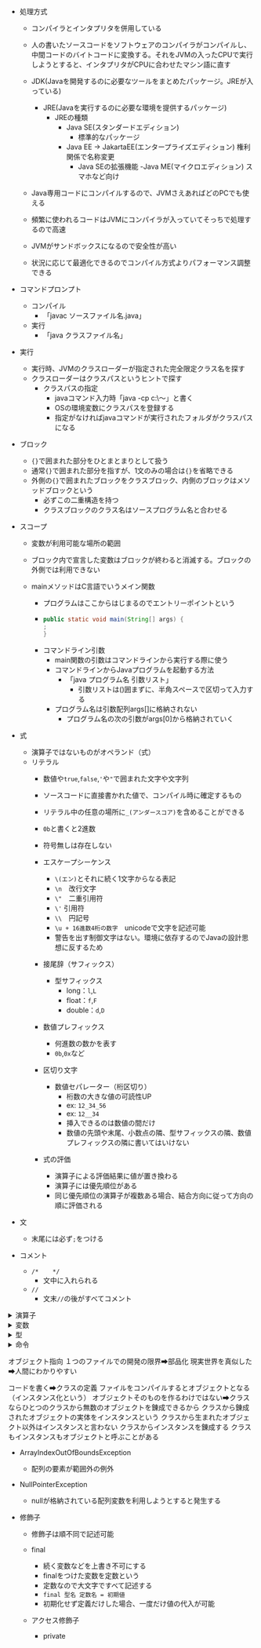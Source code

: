 
- 処理方式
  - コンパイラとインタプリタを併用している
  - 人の書いたソースコードをソフトウェアのコンパイラがコンパイルし、中間コードのバイトコードに変換する。それをJVMの入ったCPUで実行しようとすると、インタプリタがCPUに合わせたマシン語に直す
  - JDK(Javaを開発するのに必要なツールをまとめたパッケージ。JREが入っている)
    - JRE(Javaを実行するのに必要な環境を提供するパッケージ)
      - JREの種類
        - Java SE(スタンダードエディション)
          - 標準的なパッケージ
        - Java EE → JakartaEE(エンタープライズエディション) 権利関係で名称変更
          - Java SEの拡張機能
        -Java ME(マイクロエディション) スマホなど向け

  - Java専用コードにコンパイルするので、JVMさえあればどのPCでも使える
  - 頻繁に使われるコードはJVMにコンパイラが入っていてそっちで処理するので高速
  - JVMがサンドボックスになるので安全性が高い
  - 状況に応じて最適化できるのでコンパイル方式よりパフォーマンス調整できる

- コマンドプロンプト
  - コンパイル
    - 「javac ソースファイル名.java」
  - 実行
    - 「java クラスファイル名」

- 実行
  - 実行時、JVMのクラスローダーが指定された完全限定クラス名を探す
  - クラスローダーはクラスパスというヒントで探す
    - クラスパスの指定
      - javaコマンド入力時「java -cp c:\～」と書く
      - OSの環境変数にクラスパスを登録する
      - 指定がなければjavaコマンドが実行されたフォルダがクラスパスになる

- ブロック
  - `{}`で囲まれた部分をひとまとまりとして扱う
  - 通常`{}`で囲まれた部分を指すが、1文のみの場合は`{}`を省略できる
  - 外側の`{}`で囲まれたブロックをクラスブロック、内側のブロックはメソッドブロックという
    - 必ずこの二重構造を持つ
    - クラスブロックのクラス名はソースプログラム名と合わせる

- スコープ
  - 変数が利用可能な場所の範囲
  - ブロック内で宣言した変数はブロックが終わると消滅する。ブロックの外側では利用できない

  - mainメソッドはC言語でいうメイン関数
    - プログラムはここからはじまるのでエントリーポイントという
    - ```Java
      public static void main(String[] args) {
      ;
      }
      ```
    - コマンドライン引数
      - main関数の引数はコマンドラインから実行する際に使う
      - コマンドラインからJavaプログラムを起動する方法
        - 「java プログラム名 引数リスト」
          - 引数リストは()囲まずに、半角スペースで区切って入力する
      - プログラム名は引数配列args[]に格納されない
        - プログラム名の次の引数がargs[0]から格納されていく
        

- 式
  - 演算子ではないものがオペランド（式）
  - リテラル
    - 数値や`true`,`false`,`'`や`"`で囲まれた文字や文字列
    - ソースコードに直接書かれた値で、コンパイル時に確定するもの
    - リテラル中の任意の場所に`_(アンダースコア)`を含めることができる
    - `0b`と書くと2進数
    - 符号無しは存在しない

    - エスケープシーケンス
      - `\(エン)`とそれに続く1文字からなる表記
      - `\n`　改行文字
      - `\"`　二重引用符
      - `\'` 引用符
      - `\\`　円記号
      - `\u + 16進数4桁の数字`　unicodeで文字を記述可能
      - 警告を出す制御文字はない。環境に依存するのでJavaの設計思想に反するため

    - 接尾辞（サフィックス）
      - 型サフィックス
        - long：`l`,`L`
        - float：`f`,`F`
        - double：`d`,`D`
 
    - 数値プレフィックス
      - 何進数の数かを表す
      - `0b`,`0x`など
       
    - 区切り文字
      - 数値セパレーター（桁区切り）
        - 桁数の大きな値の可読性UP
        - ex: `12_34_56`
        - ex: `12__34`
        - 挿入できるのは数値の間だけ
        - 数値の先頭や末尾、小数点の隣、型サフィックスの隣、数値プレフィックスの隣に書いてはいけない

    - 式の評価
      - 演算子による評価結果に値が置き換わる
      - 演算子には優先順位がある
      - 同じ優先順位の演算子が複数ある場合、結合方向に従って方向の順に評価される

- 文
  - 末尾には必ず`;`をつける

- コメント
  - `/*    */`
    - 文中に入れられる
  - `//       `
    - 文末`//`の後がすべてコメント
   

<details>
<summary>演算子</summary>
  
- 算術演算子
   - 左右の数値オペランドを使って四則計算を行う演算子
     
| 演算子 | 機能 | 優先順位 | 評価の方向 | 評価の例 |
| ---- | ---- | ---- | ---- | ---- |
| + | 加算 | 5 | 左 → 右 | 3 + 5 →8 |
| - | 減算 | 5 | 左 → 右 | 10 - 3 → 7 |
| * | 乗算 | 4 | 左 → 右 | 3 * 2 → 6 |
| / | 除算 | 4 | 左 → 右 | 3.2 / 2 → 1.6  9 / 2 → 4 |
| % | 剰余 | 4 | 左 → 右 | 9 % 2 → 1 |

- 文字列結合演算子
    | コード | 結果 | 起きていること |
    |----|----|----|
    | "文字列" + 10 | 文字列10 | 10が文字列の末尾に連結され、10までの文字列になる |
    | 10 + 10 + "文字列" | 20文字列 | 先に10 + 10が計算され、文字列が連結される |
    | "文字列" + 10 + 'a' | 文字列10a | 文字列に10とaが順に連結されて全体が文字列になる |
    | "文字列" + 10 + 10 | 文字列1010 | 文字列に10と10が順に連結され全体が文字列になる |
    | "文字列" + (10 + 10) | 文字列20 | ()がついているので先に10 + 10が計算され、20が文字列に連結され全体が文字列になる |
    | 'a' + 10 + 10 | 117 | aの文字コードの数字が97で、一文字はint型の文字コードとなるので、97 + 10 + 10されてintの117が出力される |

- 代入演算子
   - `=`演算子
     - 右辺を左辺に代入
     - 優先順位 15
     - 左 ← 右 結合
     - `a = 10` → `a`(中身は10）

- 複合代入演算子
    | 演算子 | 機能 | 優先順位 | 結合 |
    |----|----|----|----|
    | += | 左辺と右辺を加算して左辺に代入 | 15 | 左 ← 右 |
    | -= | 左辺と右辺を減算して左辺に代入 | 15 | 左 ← 右 |
    | *= | 左辺と右辺を乗算して左辺に代入 | 15| 左 ← 右 |
    | /= | 左辺と右辺を除算して左辺に代入 | 15 | 左 ← 右 |
    | %= | 左辺と右辺を除算し、その余りを左辺に代入 | 15 | 左 ← 右 |
    | += | 左辺の後に右辺を連結して代入 | 15 | 左 ← 右 |

- インクリメント/デクリメント演算子
    | 演算子 | 機能 | 優先順位 | 結合 |
    |----|----|----|----|
    | ++ | 値を1増やす | 1 | 左 → 右 |
    | -- | 値を1減らす | 1 | 左 → 右 |
    
- 文字列結合演算子

- 関係演算子
  - `==`
    - 左辺と右辺が等しい
  - `!=`
    - 左辺と右辺が異なる
  - `>`
    - 左辺が右辺より大きい
  - `<`
    - 左辺が右辺より小さい
  - `>=`
    - 左辺が右辺より大きいか等しい
  - `<=`
    - 左辺が右辺より小さいか等しい

- 論理演算子
  - `&&`
    - 左辺と右辺両方の評価が`true`なら、`true`
  - `||`
    - 左辺か右辺どちらか一方でも`true`なら、`true`
  - `!` (否定演算子)
    - `!`に続く条件式に合っていなければ`true`

 - 短絡評価（ショートサーキット）
   - `&&`は左辺が`false`なら右辺の評価は行わない
   - `||`は左辺が`true`なら右辺の評価は行わない

 - 両辺を必ず評価する論理演算子
   - `&`, `|`
     `&`と`|`がそれぞれひとつずつであれば、短絡評価を行わず、両辺を評価する

- .（ドット）演算子
  - 「～の」という意味
  - クラスやオブジェクトのメンバ（メソッドなど）にアクセスする
    - ex: `CalcLogic.tasu();`
  - パッケージの指定
    - ex: `import java.util.Sccaner;`
    

</details>

<details>
<summary>変数</summary>
	
- 変数宣言
  - `型名 変数名;`
  - ex: `int a;`
  - 宣言時に代入して初期化が可能
    - `型名 変数名 = 値;`
  
- 変数名
  - 変数など自分で名前をつけるものに使える文字を識別子という
  - 1文字目
    - 小文字と大文字の英字、`_(アンダーバー)`、`$(ドル)`
  - 2文字目
    - 1文字目のものに加え、数字
  - 予約語は不可
  - Java8までは`_(アンダーバー)`のみの変数名が利用可能だったが現在は不可
  - 慣習的には、変数名の1文字目は小文字にする。ただし、複数の単語をつなげて変数名にする場合は2つ目以降の単語の先頭を大文字にする

  - 変数を初期化せずコンパイルするとエラーになる
  - フィールド変数は初期化しなくても`0`が入る

</details>

<details>
<summary>型</summary>
	
- 基本型(プリミティブ型)
  - 整数型
    - 整数型
      - int
        - 整数のデフォルトはint
        - 4バイト
  
      - short
        - 1バイト
        
      - long
        - 8バイト
        
      - byte
        - 1バイト
        
    - 小数型
      - double
        - 実数のデフォルトはdouble
          - 8バイト
          
      - float
        - 4バイト
        
    - 文字
      - char
      - `''`(シングルクォーテーション)で囲む
        - 1文字**2バイト**
        
    - 真偽値
      - boolean
        - `true`か`false`を返す
        - 処理系によるが1バイトが多い
        
- 参照型
  - null
    - 参照型変数に代入可能
    - どこも参照していない状態にする
    - `null`を代入してどこも参照していない状態にすることを「参照を切る」という
      

  - クラス型
    - クラスを定義すると、そのクラスから生まれたインスタンスを代入する変数の型が利用可能になる
    - ex: Heroクラスを定義すると、`Hero h;`として、Hero型変数hを定義できる
    - 変数hはHeroクラス内のメンバが利用可能になる

- 型変換
  - 小さい型から大きい型に変換する際は明示しなくても自動でやってくれる
  - 大きい型から小さい型に変換する際は明示しないとエラーになる
  - ex:
  ```java
     double a = 5.3;
     int b = a; // 「bの値は"5"にならない。エラーになる」
  ```
    - byte型とshort型の変数にint型を代入することは、実害のない範囲で例外的に認められている
       
  - キャスト演算子
    - 変数の前に(型名)を記述すると、`()`内の型に変換する
    - ex: :`int a = (int)3.2;`

  - 演算時の自動型変換
    - 異なる型で演算を行うと、意味的に大きな型に統一されてから演算される
    - byte < short < int < long < float < double

  - byteとshortの演算時強制型変換
    - 演算時も強制的にint型に変換される
    - byte型のb1とb2を足す場合`byte a = b1 + b2`ではなく`int a = b1 + b2`とする

  - 文字列を含む演算時の型変換
    - 片方のオペランドがString型なら、もう一方もString型に変換してから連結する

</details>

<details>
<summary>命令</summary>

- 命令実行の文
  - `呼び出す命令の名前(引数);`
  - `java.util.Scanner(System.in).nextInt()`
    - `java.util.` ➡ 「java.utilパッケージの」
    - `Scanner(Systm.in).` ➡ 「Scannerクラスの」
    - `nextInt()` ➡ 「nextIntメソッド」

<details>
<summary>API</summary>

- Application Programming Interface
- Javaの標準提供されるパッケージ群
- APIのパッケージ名は「java.」または「javax.（Jakartaに移管後はjakarta.）」からはじまる

<details>
<summary>java.baseモジュール</summary>

<details>
<summary>java.lang</summary>

- 基本のクラス群

- Strinig
  - String型もクラスだが、特別扱いされているため、`""`で囲むことでインスタンスを作成できる
  - 1文字("A")でも可

  - 文字列プール
    - `String s = "こんにちは"`と書くと、文字列プール（コンスタントプール）に保存される
    - 同じ文字列を使おうとすると、新しく作るのではなく、すでにある文字列を探して同じものを参照する

  - new演算子でStringクラスのインスタンスを作成
    `String s = new Sering("こんにちは");`
    - この場合、ヒープ領域に格納される
    - この場合に他の文字列を連結すると、最初に作られた"こんにちは"が"こんにちはJava"に書き換えられるのではなく、"こんにちは"というオブジェクトはメモリにあるまま、新たに"こんにちはJava"というオブジェクトがメモリに増えてしまう

  - テキストブロック
    - 改行の多い文字列で直感的に記述する方法
    - 2つの`"""`で囲まれた文字列を表記したままの文字列情報として解釈される
    - 開始の`"""`の後ろには文字列情報を書いてはならず、すぐに改行しなければならない
    - 2つの`"""`の空いたの各行のうち、最も左側に文字を記述した部分を複数行リテラルの左端と見なす
    - 2つの`"""`内の各行の左端までの空間と、後ろの`"""`の前の空間はスペースかタブかどちらかに統一すると実行結果が揃う

	
</details>

<details>
<summary>java.util</summary>

- 便利なクラス群
	
</details>

<details>
<summary>java.math</summary>

 - 数学に関するクラス群
   
</details>

<details>
<summary>java.net</summary>

- ネットワーク通信に関するクラス群
  
</details>

<details>
<summary>java.io</summary>

- データ処理するためのクラス群

- println
  画面に出力して改行
- print
  画面に出力（改行はしない）
  
</details>
	
- System.out.
  標準出力という意味


- キーボードからの入力を受け取る
  - `String str = new java.util.Scanner(System.in).nextLine();`
    - nextLine()は文字列
  - `int n = new java.util.Scanner(System.in).nextInt();`
    - nextInt()は整数
    - 整数しか読み取らないので、改行文字が残ってしまう。nextInt()の次にnextLine()をしようとすると止まってしまうので、改行文字を吐き出させるためにnextLine()をnextInt()の次に入れないといけない。`Scanner呼び出し変数名.nextLine();`と書く。
    - 使い終わったら`Scanner呼び出し変数名.close();`して閉じるのが推奨される
  - Scanner
    - やや遅い
    - 自動変換(nextInt()など)
    - 簡単な標準入力に
    
  - BufferedReader
    - 高速
    - 自動変換できない
    - Integer.parseInt()で自分で変換が必要
    - 大量のデータやファイル処理に向いている

- equals
  - 文字列を比較するにはこの関数がいる
  - `文字列型の変数.equals(比較相手の文字列)`

- Math.max()
  - `Math.max(引数1, 引数2)`
  - 引数2つを比較して大きい方を数値が返却される
    
- 文字列を数値に変換する
  - Integer.parseInt(str)
    - 整数に変換
  - Double.prseDouble(str)
    - 小数に変換
  - ```Java
       String c = "30";
	   System.out.println(Intrger.parseInt(c));
    ```
    - 上記コードも実現可能だが、Double型のcを再利用できないので、再利用したい場合は別で変数をとる
    ```Java
       String c = "30";
       int n = Interger.parseInt(age);
       System.out.println(n);
    ```

- Random()
  - Randomメソッドを呼び出す
    - ex: `int r = new java.util.Random().nextInt(90);`
      - 以下の書き方と同じ
      ex:

```java
   Random random = new Random();
   int r = random.nextInt(90)
```
		
    - MathクラスのRandomメソッドでも可能
	  - ex: `int r = (int)(Math.random()*90);`
      - double型しか返らない
    - `nextInt(90)`の場合、0～89が返る。
       1から90にしたい場合は`nextInt(90) + 1`にする
	   
</details>
</details>

<details>
<summary>制御構文</summary>

- 条件式
  - 条件式は、評価結果が`true`または`false`になるものでなければならない
  - 文字列の比較は`文字列型の変数.equals(比較相手の文字列)`で行う
  - 条件式内に`=`を使用するのは推奨されない

  - 論理演算子を用いた条件式
    - 2つ以上の条件を組み合わせられる
    - ex : `if (a > b && c == 5) {…`

- if文
  - ```Java
       boolean a = true;
       if (a == true) {
         /* 中略 */ ;
      　} else {
         /* 中略 */ ;
        }
    ```
  - if構文の種類
    - if-else構文
      - 通常の、`if`の条件式に当てはまれば`if`の中の文を、当てはまらなければ`else`の中の文を実行する
    - if構文
      - `if`の条件式に当てはまらなければ何もしない場合、`else`を省略できる
    - if-else if-else構文
      - `false`のとき更に別の条件で分岐させる

- (伝統的でない)switch文
  - 条件式には整数（byte, short, int）、String, char型が使用可能
  - 定数でも変数でもいい
  - ラベルには定数のみ使用可能。コードに直接書かれた文字列も使用可能
  - `switch`の直後の条件式は変数名を書く
  - `case`の直後には値を書き、その直後には`-> {処理内容}`を記述する
  - `default -> {処理内容}`の部分は条件に合致しないときの処理が不要な場合は省略可能
  - 値は複数設定できる
  - 値の`case`に`break`がなくても下の`case`に続くことはない
  - breakがあってもいい
  - ex :
  ```java
     int a = 1;
     switch (a) {
       case 1, 2 -> {
         System.out.println("x");
       }
       case 3 -> {
         System.out.println("y");
       }
       case 4, 5 -> {
         System.out.println("z");
       }
     }
  ```
  - 伝統的なswitch文
    - `case`の次の値の後に`:`をつける
    - `-> {}`は使わない
    - `case`内の文の最後に`break;`を置くとその`case`内の文の処理が終わるとswitch文を抜け出す
    - `break;`を置かなかった場合、下の`case`も続けて実行される
      - 複数の値を1つの`case`に設定するときは<br>
        `case 1, 2:`もしくは<br>
      ```Java
         case 1:
         case 2:
      ```
        と記述する
        
      - ex :
      ```Java
         int a = 1;
         switch (a) {
         　case 1, 2:
             System.out.println("x");
             break;
           case 3:
             System.out.println("y");
             break;
           case 4, 5:
             System.out.println("z");
         } 
      ```
  - switch式
    - 変数にswitch文全体を代入することで、変数を引用したとき、switch文の結果が変数に代入される
    - defaultは省略可能だが、変数に代入する際は必須
    - 伝統的なswitch文は使えない
    - ```Java
         String s = switch (a) {
           case 1 -> "w";
           case 2 -> "x";
           case 3 -> "y";
           default -> "z";
         };
         System.out.println("a");
      ```
      

| 種類           | 書き方                                              | 条件値                         | ラベル                      | 複数の値      | break            | default           |
|----------------|-----------------------------------------------------|-------------------------------|-----------------------------|---------------|------------------|-------------------|
| switch文       | `switch () { case 1 -> { ... } }`                   | byte, short, int, char, String, enum | 定数(変数でない文字列,finalつき,クラス定数,enumも可) | `case 1, 2 ->` | **なくても下のcaseは実行されない<br>あってもエラーにはならない** | `default -> { ... }`<br>**なくてもよい** |
| 伝統的switch文 | `switch () { case 1: ... break; }`                  | byte, short, int, char, String, enum | 定数(変数でない文字列,finalつき,クラス定数,enumも可) | `case 1, 2:`   | **ないと下のcaseも実行される** | `default:` または `default :`<br>**なくてもよい** |
| switch式       | `String a = switch () { case 1 -> "..."; ... }`     | byte, short, int, char, String, enum | 定数(変数でない文字列,finalつき,クラス定数,enumも可) | `case 1, 2 ->` | **使用不可**         | **必ずいる**<br>**(enumの値を網羅しているときのみ不要)** |

      
- while文
  - `while ()`の`()`内の条件式が`true`の間、直後の`{}`で囲まれたブロック部分を繰り返し実行する
  - ```Java
       boolean a = true;
       while (a == true) {
         /* 中略 */ ;
       }
    ```

- do-while文
  - 最初に一度は必ず実行する
  - ex :
  ```Java
     do {
       a--;
     } while (a < 5);
  ```

- for文
  - 決まった回数だけ繰り返す
  - 必ずしも繰り返し条件や繰り返し時処理に利用した変数を、繰り返し条件でも使わなければならないわけではない
  - 繰り返し条件式内の各文は省略可能
      - ex: `for (;;)`
  - ex :
  ```Java
     for (int i = 0; i < 10; i++) {
       System.out.println("ABC");
     }
  ```

- 制御構造のネスト（入れ子）
  - ```Java
       for (int i = 1; i < 10; i++) {
	     for (int j = 1;  j < 10; j++) {
    ```

- 繰り返しの中断
  - break文
  - continue文
    
</details>

<details>
<summary>配列</summary>

- 配列は参照渡しなので、同じ実体を共有する

- 配列の宣言
  - `型名[] 変数名`

- 要素の作成と代入
  - `配列変数名 = new 型名[要素数];`
  - ex: `a = new int[5];`

- 配列の宣言と要素の作成を同時に行う
  - `型名[] 配列変数名 = new 型名[要素数];`
  - ex: `int[] a = new int[5];`

- 配列の作成と初期化
  - `型名[] 配列変数名 = new 型名[] {値1, 値2...};`または
  - ex: `int[] a = new int[] {10, 20...};`
  - `型名[] 配列変数名 = {値1, 値2...};`でも可
  - ex: `int[] a = {10, 20...};`

- 配列のメモリ
  - 配列変数と要素はメモリ上の別の場所に格納される。配列変数には先頭要素のアドレスが代入される

- 参照
  - 配列変数名を記述すると「この配列の実体のアドレスは○○です」と返す
  - メモリ上のアドレスを代入する変数を参照型という
  - array[n]としたとき、配列arrayからarray[0]のアドレスを見つけ、そこからn個後ろの区画を読み書きする

- 配列の代入
  - 別の配列に配列を代入すると同じ配列を参照するので、片方を変更するともう片方も変わる

- 配列を別の配列にコピーする
  - Arrays.copyOf()
    `型名[] コピー先配列名 = Arrays.copyOf(コピー元配列名, コピーしたい要素数);`
    `int[] copied = Arrays.copyOf(original, original.length);`
    - 要素数を増やすことも可能。その場合、追加分の要素番号の値はデフォルト値になる
  - System.arraycopy()
    - 同じサイズでしかコピーできない
    - コピー範囲を細かく指定可能
    - `System.arraycopy(コピー元配列名, コピー元のコピー開始位置要素番号, コピー先配列名, コピー先のコピー開始位置要素番号, 長さ)`
        ```Java
           int[] original = {10, 20, 30, 40, 50};
           int[] copied = new int[3];
           System.arraycopy(original, 1, copied, 0, 3);
           // コピー先配列出力 20, 30, 40
        ```
    - Arrays.copyOf()より高速

- ガベージコレクション
  - 自動的にどの変数からも参照されなくなったメモリを片付けてくれる仕組み
  - 対象はヒープ領域（動的なメモリ管理を行う場所）
    
- 配列の長さを調べる
  - `配列変数名. length`
    
- 拡張for文
  - 配列の要素を順番に参照する
  - ```Java
       for (型名 任意の変数名 : 配列変数名) {
         ;
       }
    ```
  - ex:
  ```Java
     for (int value : scores) {
       ;
     }
  ```

- 多次元配列
  - 2次元配列の宣言
    - `型名[][]配列変数名 = new 型名[外側の配列の要素数][内側の配列の要素数];`
  - 三次元配列の宣言と要素の代入
  ```java
     int[][][] array = new int[2][][];
     array[0] = new int[3][];           // 0番目のブロックに3行			
     array[0][0] = new int[4];          // 0行目に4列			
     array[0][1] = new int[2];          // 1行目に2列			
     array[0][2] = new int[5];          // 2行目に5列			
			
     array[1] = new int[2][];           // 1番目のブロックに2行			
     array[1][0] = new int[1];          // 0行目に1列			
     array[1][1] = new int[3];          // 1行目に3列			
  ```

  - 多次元配列は[]をどこにつけてもよい
    - `int array[][][];`
    - `int array[][][];`
    - `int[] array[][];`

    - `int[][][] i = {{{1, 2, 3}, {4, 5, 6}, {7, 8, 9}}};`
    - `int[] j[][] = {{{10, 20, 30}, {40, 50, 60}, {70, 80, 90}}};`

  - 一番外側以外の配列の要素数は後から代入可能
    ```java
       int[][] array = new int[2][];
       array[0] = new int[2];
       array[1] = new int[3];
    ```
    
  - 2次元配列の要素の利用
    - `配列変数名[外側の配列の要素番号][内側の配列の要素番号]`

  - ジャグ配列
    - 内側の配列の要素数が一律でない配列
  ```java
     int[][] array = new int[3][];
     array[0] = new int[2];
     array[1] = new int[3];
     array[2] = new int[4];
  ```
  
</details>

<details>
<summary>メソッド</summary>

- 各メソッドの順序は自由。必ずmainメソッドから開始し、mainメソッドの上に他のメソッドが書かれていても、下に書かれていてもどちらでもmainメソッド内で呼び出されていれば問題ない
- `public`はそのパッケージ内でのみ使う場合はつけなくてよい

- メソッドの定義
  - ```Java
       public static void メソッド名() {
         ;
       }
    ```

- メソッドの呼び出し
  - `メソッド名()`

- return文
  - メソッド内でreturn文を記述するとそこでメソッドは終了するので、その後ろの処理は行われない
    
  - メソッドの戻り値
  - 戻り値は一つのみ
    - 引数なしで戻り値のあるメソッド
      - ```Java
           ～double getAvg() {
             double avg = score /20;
             return avg;
           }

           ～main() {
             double num = h1.getAvg();～
           ```
- オーバーロード（多重定義）
  - 同じ名前のメソッドを定義すること
  - 引数の型が異なるか、引数の数が異なる場合、同じ名前のメソッドを作れる
  - 引数は同じで、戻り値の型だけ異なるものは定義できない
  - シグネチャ
    - メソッド宣言に記述するメソッド名、引数の個数、型、並び順の情報（戻り値の型は含まない）

  - コンストラクタ
    - クラスのインスタンスが生成された直後に自動的に実行される
    - クラス名と完全に同じ名前にしないといけない
      - `public クラス名と同じ名前()`
    - 戻り値はなし、`void`も書かない
    - 引数を渡すことはできる
      - Mainメソッドでインスタンスを生成する際`クラス名 インスタンス変数名 = new クラス名(実引数1, 実引数2...);`とする
    - 原則、コンストラクタは初期化させる処理のみ書く
      
    - デフォルトコンストラクタ
      - クラスに一つもコンストラクタが定義されていないとき自動的にコンパイル時に追加される
      - 引数なし、処理内容なし
      - クラスは必ずインスタンス化の際、何らかのコンストラクタを実行すると決まっている
      - そのため、すべてのクラスは最低でも一つ以上のコンストラクタを持っていないといけない
      - 一つもコンストラクタが定義されていないときのみデフォルトコンストラクタが追加されるので、コンストラクタを何か定義すると、デフォルトコンストラクタは追加されなくなる
      - そのため、引数を持つコンストラクタのみを定義すると、引数なしでインスタンスを生成することができなくなってしまう
        
    - コンストラクタもオーバーロードができる
      - 二つ以上のコンストラクタを作成すると、シグネチャに一致するコンストラクタが一つだけ動作する

    - ほかのコンストラクタを呼び出す
      - `this(引数);`
      - コンストラクタの先頭に書くこと
      - mainメソッドでの指示のシグネチャと一致するコンストラクタに飛んだあと、そのコンストラクタに`this(引数)`とある場合は、その引数を持って、シグネチャに当てはまるほかのコンストラクタを探し、呼び出される

    - 親クラスのコンストラクタ
      - すべてのコンストラクタは、親クラスのコンストラクタを呼び出さなければならないと決められている
      - 親クラスのコンストラクタを呼び出すコードが書かれなかった場合は、コンパイラが自動的に引数なしの親クラスのコンストラクタを呼び出す
      - 親クラスのコンストラクタに、引数を持つものしかない場合、コンパイラが自動的に引数なしのコンストラクタを呼び出そうとするので、必ず`super(引数);`と指定する
      - 自クラスの他のコンストラクタと親クラスのコンストラクタを両方指定したいとき
        - `this()`と`super()`は両方先頭行に書かないといけないので並列不可
        - この場合、自クラスの他のコンストラクタを呼び出す（`this()`を書く）側のコンストラクタには、`super()`は書かない
        - `this()`で呼び出された側のコンストラクタに`super()`を書けば、Weapon(String name, int attack) ➡ Weapon(String name) ➡ Item(name)と連鎖していく

  - mainメソッド
    - 引数を渡さなくても、要素数0の配列がつくられる
    - `args.lengs`と記述すると0が返ってくる
    - 要素数0なので配列には何も入っていない。args[0]は0ではない。nullでもない。ArrayIndexOutOfBoundsExceptionがスローされる

</details>

<details>
<summary>クラス</summary>

- コードを書く➡クラスの定義
- ファイルをコンパイルするとオブジェクトとなる（インスタンス化という）
- オブジェクトそのものを作るわけではない➡クラスならひとつのクラスから無数のオブジェクトを錬成できるから
- クラスから錬成されたオブジェクトの実体をインスタンスという
  - クラスから生まれたオブジェクト以外はインスタンスと言わない
  - クラスからインスタンスを錬成する
- クラスもインスタンスもオブジェクトと呼ぶことがある


- クラス図
  - クラス名、属性（フィールド）、操作（メソッド）を一覧にする書き方
  - UMLで定められている図

- メンバ
  - フィールドとメソッドのこと

- フィールド
  - なんの属性を持っているか
  - クラスブロック内に宣言された変数
  - フィールドに宣言された変数は`0`で初期化される

  - フィールドへの値の代入
    - `インスタンス変数名.フィールド名 = 値;`
    - ex: `h.hp = 100;`
  - 定数フィールド
    - フィールド宣言の先頭に`final`をつけると値を書き替えられない定数フィールドとなる
    - 定数フィールドのすべて大文字が推奨される

  - 初期化ブロック(初期化子)
    - コンストラクタより先に実行される名前のないブロック
    - 複数のコンストラクタに共通する処理を実行
    - ひとつのクラスに複数列記可能。上から順に処理される
    
    - インスタンス初期化子
      - インスタンスが生成されるたびにこのブロック内の処理が行われる
      - `{ 処理内容 }`
    - クラス初期化子（静的初期化ブロック）
      - クラスがはじめてロードされたときに一回だけ実行
      - `static { 処理内容 }`
    - 実行のタイミング
      - 子クラスに初期化ブロックがある場合
        1. superクラスのコンストラクタ呼び出し
        2. 初期化ブロック
        3. 子クラスのコンストラクタ 

  - has-aの関係
    - あるクラスが別のクラスをフィールドとして利用している関係


  
</details>

- インスタンス
  - 宣言
    - `クラス型名 変数名;`
    - ex: `Hero h1;`
  - インスタンスを生成して代入
    - `変数名 = new クラス型名();`
    - ex: `h1 = new Hero();`
  - インスタンスはnew演算子を使った数だけしか錬成されない
    - `Hero h2`として`h2 = h1`としても、h1を別のところから参照できる変数が増えただけで、Heroクラスのインスタンス自体はh1の一個のみである
  - 同じクラスから生まれても、異なるインスタンス
  - 同じパッケージの、別のソースファイルのクラスはクラス名のみで呼び出せる


- UML
  - 統一モデリング言語
  - オブジェクト指向の設計に使用する図の書き方の統一規格

- パッケージ
  - クラスを分類する仕組み
  - クラスをパッケージに所属させる
    - `package 所属させたいパッケージ名;`
    - これをソースコードの先頭に記述する
  - パッケージ名は一般的に小文字にする。ドットで区切ったパッケージ名も多く使われる
  - パッケージ内に階層関係はない
  - どのパッケージにも属していないクラスを「デフォルトパッケージ」「無名パッケージ」という
    - デフォルトパッケージ以外のパッケージからは参照できない
    - コンパイルエラーになる
  - 完全限定クラス名
    - パッケージに入れたクラスは、パッケージ名も書かないと指定できなくなる
    - パッケージ名を先頭につけた完全なクラス名のことを完全限定クラス名、完全修飾クラス名、略してFQCNという
    - 同じパッケージ内で他のクラスを呼び出す際は、クラス名のみでいいが、完全限定クラス名を使用してもエラーにはならない
    - `パッケージ名.クラス名`
  - インポート
    - 一度クラスやパッケージをインポートすればそのコード内で長い入力をせずに済む
    - `import パッケージ名.*;`
      - パッケージ内のすべてのクラスをインポートする
    - `import パッケージ名.クラス名;`
      - クラスをインポートする
  - 名前空間
    - パッケージが異なれば同じクラス名を使ってよい

- JARファイル
  - 複数のクラスファイルをひとつにまとめるファイル形式
  - ZIPファイルのようなアーカイブファイル

- this.
  - 「自分自身のインスタンスの」という意味
  - クラスから作られたクラスの実体、インスタンスのみを指せる

<details>
<summary>継承</summary>

- 既存のクラスを元に、メソッドや変数を追加したクラスを作ること
- - `final`がついたクラスは継承できない
- コンストラクタは継承しない
  
- スーパークラス
  - 親クラス
    
- サブクラス
  - 子クラス

- サブクラスの定義

```java
   public class サブクラス名 extends スーパークラス名 {
     スーパークラスとの差分となるメンバ
   }
```

- オーバーライド
  - 子クラスで親クラスのメソッドを再定義すること
  - 条件
    - 戻り値の型、メソッド名、引数の型と形がすべて同じであること
    - 子クラス内で定義し直せば上書きされる
  - フィールドをオーバーライドすることは滅多にないので、親クラスと同名のフィールドを子クラスにつけないこと

- 親クラスから見て、子クラスを複数定義することも可能
- 孫クラスや曾孫クラスも定義することも可能
- 多重継承は不可
  - 子クラスから見て、親クラスはひとつだけしか持てない
- 子クラスは親クラスを取り込んでいるだけで、親クラスのメソッドがなくなるわけではない

- super
  - 今よりひとつ内側のインスタンス部分を指す予約語
  - 親インスタンス部分のフィールドを利用
    -`super.フィールド名`
  - 親インスタンス部分のメソッドを呼び出す
    - `super.メソッド名(引数)`
  - 祖父母インスタンス部分へのアクセス方法はない
 
- is-aの関係
  - 子クラスは親クラスの一種である
  - 便利でも文法的に問題がなくても、子クラスが親クラスの一種としたとき違和感がある場合は継承してはならない
  - 特化

 
</details>

- 文字列の初期化
  - null

- 文字列の要素数の取得
  - `文字列変数名.length()`
  

</details>

オブジェクト指向
１つのファイルでの開発の限界➡部品化
現実世界を真似した➡人間にわかりやすい

コードを書く➡クラスの定義
ファイルをコンパイルするとオブジェクトとなる（インスタンス化という）
オブジェクトそのものを作るわけではない➡クラスならひとつのクラスから無数のオブジェクトを錬成できるから
クラスから錬成されたオブジェクトの実体をインスタンスという
クラスから生まれたオブジェクト以外はインスタンスと言わない
クラスからインスタンスを錬成する
クラスもインスタンスもオブジェクトと呼ぶことがある

- ArrayIndexOutOfBoundsException
  - 配列の要素が範囲外の例外

- NullPointerException
  - nullが格納されている配列変数を利用しようとすると発生する

- 修飾子
  - 修飾子は順不同で記述可能
  - final
    - 続く変数などを上書き不可にする
    - finalをつけた変数を定数という
    - 定数なので大文字ですべて記述する
    - `final 型名 定数名 = 初期値`
    -  初期化せず定義だけした場合、一度だけ値の代入が可能

  - アクセス修飾子
    - private
